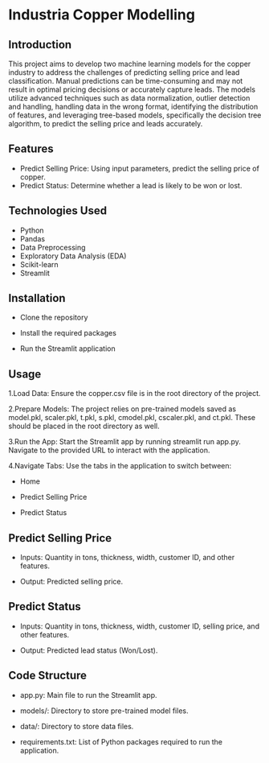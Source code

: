 # Industria Copper Modelling
## Introduction
  This project aims to develop two machine learning models for the copper industry to address the challenges of predicting selling price and lead classification. Manual predictions can be time-consuming and may not result in optimal pricing decisions or accurately capture leads. The models utilize advanced techniques such as data normalization, outlier detection and handling, handling data in the wrong format, identifying the distribution of features, and leveraging tree-based models, specifically the decision tree algorithm, to predict the selling price and leads accurately.

## Features

  * Predict Selling Price: Using input parameters, predict the selling price of copper.
  * Predict Status: Determine whether a lead is likely to be won or lost.

## Technologies Used

  * Python
  * Pandas
  * Data Preprocessing
  * Exploratory Data Analysis (EDA)
  * Scikit-learn
  * Streamlit
## Installation

  * Clone the repository
  
  * Install the required packages
  
  * Run the Streamlit application

## Usage

 1.Load Data: Ensure the copper.csv file is in the root directory of the project.

 2.Prepare Models: The project relies on pre-trained models saved as model.pkl, scaler.pkl, t.pkl, s.pkl, cmodel.pkl, cscaler.pkl, and ct.pkl. These should be 
   placed in the root directory as well.

 3.Run the App: Start the Streamlit app by running streamlit run app.py. Navigate to the provided URL to interact with the application.

 4.Navigate Tabs: Use the tabs in the application to switch between:

  * Home
    
  * Predict Selling Price
    
  * Predict Status
    
## Predict Selling Price

  * Inputs: Quantity in tons, thickness, width, customer ID, and other features.

  * Output: Predicted selling price.

## Predict Status

  * Inputs: Quantity in tons, thickness, width, customer ID, selling price, and other features.
    
  * Output: Predicted lead status (Won/Lost).

## Code Structure

  * app.py: Main file to run the Streamlit app.
    
  * models/: Directory to store pre-trained model files.
    
  * data/: Directory to store data files.
    
  * requirements.txt: List of Python packages required to run the application.
